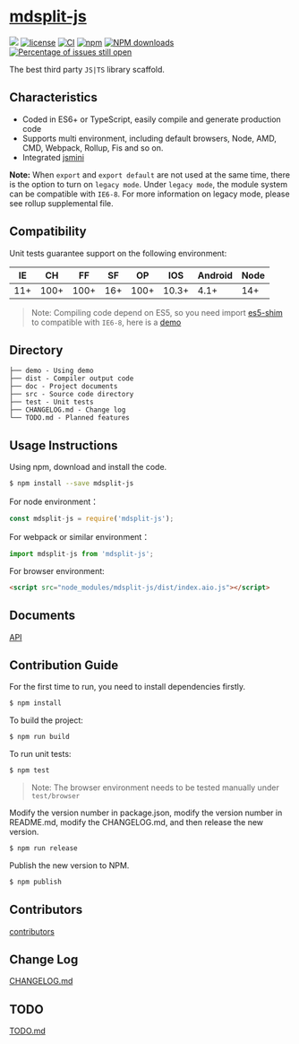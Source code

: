 # [mdsplit-js](https://github.com/scil/mdsplit-js)
[![](https://img.shields.io/badge/Powered%20by-jslib%20base-brightgreen.svg)](https://github.com/yanhaijing/jslib-base)
[![license](https://img.shields.io/badge/license-MIT-blue.svg)](https://github.com/scil/mdsplit-js/blob/master/LICENSE)
[![CI](https://github.com/scil/mdsplit-js/actions/workflows/ci.yml/badge.svg?branch=master)](https://github.com/scil/mdsplit-js/actions/workflows/ci.yml)
[![npm](https://img.shields.io/badge/npm-0.1.0-orange.svg)](https://www.npmjs.com/package/mdsplit-js)
[![NPM downloads](http://img.shields.io/npm/dm/mdsplit-js.svg?style=flat-square)](http://www.npmtrends.com/mdsplit-js)
[![Percentage of issues still open](http://isitmaintained.com/badge/open/scil/mdsplit-js.svg)](http://isitmaintained.com/project/scil/mdsplit-js "Percentage of issues still open")

The best third party `JS|TS` library scaffold. 

## Characteristics

- Coded in ES6+ or TypeScript, easily compile and generate production code
- Supports multi environment, including default browsers, Node, AMD, CMD, Webpack, Rollup, Fis and so on.
- Integrated [jsmini](https://github.com/jsmini)

**Note:** When `export` and `export default` are not used at the same time, there is the option to 
turn on `legacy mode`. Under `legacy mode`, the module system can be compatible with `IE6-8`. For more information on legacy mode, 
please see rollup supplemental file. 

## Compatibility
Unit tests guarantee support on the following environment:

| IE   | CH   | FF   | SF   | OP   | IOS  | Android   | Node  |
| ---- | ---- | ---- | ---- | ---- | ---- | ---- | ----- |
| 11+   | 100+ | 100+  | 16+   | 100+  | 10.3+   | 4.1+   | 14+ |

> Note: Compiling code depend on ES5, so you need import [es5-shim](http://github.com/es-shims/es5-shim/) to compatible with `IE6-8`, here is a [demo](./demo/demo-global.html)

## Directory
```
├── demo - Using demo
├── dist - Compiler output code
├── doc - Project documents
├── src - Source code directory
├── test - Unit tests
├── CHANGELOG.md - Change log
└── TODO.md - Planned features
```

## Usage Instructions

Using npm, download and install the code. 

```bash
$ npm install --save mdsplit-js
```

For node environment：

```js
const mdsplit-js = require('mdsplit-js');
```

For webpack or similar environment：

```js
import mdsplit-js from 'mdsplit-js';
```

For browser environment:

```html
<script src="node_modules/mdsplit-js/dist/index.aio.js"></script>
```

## Documents
[API](./doc/api.md)

## Contribution Guide
For the first time to run, you need to install dependencies firstly.

```bash
$ npm install
```

To build the project:

```bash
$ npm run build
```

To run unit tests:

```bash
$ npm test
```

> Note: The browser environment needs to be tested manually under ```test/browser```

Modify the version number in package.json, modify the version number in README.md, modify the CHANGELOG.md, and then release the new version.

```bash
$ npm run release
```

Publish the new version to NPM.

```bash
$ npm publish
```

## Contributors

[contributors](https://github.com/scil/mdsplit-js/graphs/contributors)

## Change Log
[CHANGELOG.md](./CHANGELOG.md)

## TODO
[TODO.md](./TODO.md)